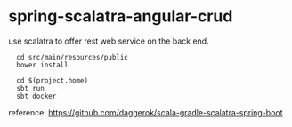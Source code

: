 # spring-scalatra-angular-crud
use scalatra to offer rest web service on the back end.

      cd src/main/resources/public
      bower install
      
      cd $(project.home)
      sbt run
      sbt docker
      
reference: <https://github.com/daggerok/scala-gradle-scalatra-spring-boot>
